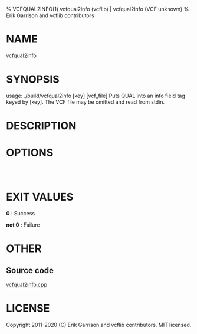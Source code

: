% VCFQUAL2INFO(1) vcfqual2info (vcflib) | vcfqual2info (VCF unknown)
% Erik Garrison and vcflib contributors

# NAME

vcfqual2info

# SYNOPSIS

usage: ./build/vcfqual2info [key] [vcf_file] Puts QUAL into an info field tag keyed by [key]. The VCF file may be omitted and read from stdin.

# DESCRIPTION



# OPTIONS

```



```



# EXIT VALUES

**0**
: Success

**not 0**
: Failure

# OTHER

## Source code

[vcfqual2info.cpp](https://github.com/vcflib/vcflib/blob/master/src/vcfqual2info.cpp)

# LICENSE

Copyright 2011-2020 (C) Erik Garrison and vcflib contributors. MIT licensed.

<!--
  Created with ./scripts/bin2md.rb scripts/bin2md-template.erb
-->
